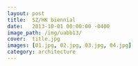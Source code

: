 ```yaml
---
layout: post
title:  SZ/HK biennial
date:   2013-10-01 00:00:00 -0400
image_path:	/img/uabb13/
cover:  title.jpg
images: [01.jpg, 02.jpg, 03.jpg, 04.jpg]
category: architecture
---
```


